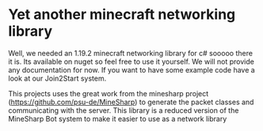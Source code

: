 # Yet another minecraft networking library

Well, we needed an 1.19.2 minecraft networking library for c# sooooo there it is.
Its available on nuget so feel free to use it yourself. We will not provide any documentation for now.
If you want to have some example code have a look at our Join2Start system.

This projects uses the great work from the minesharp project (https://github.com/psu-de/MineSharp) to generate the packet classes and communicating with the server.
This library is a reduced version of the MineSharp Bot system to make it easier to use as a network library
